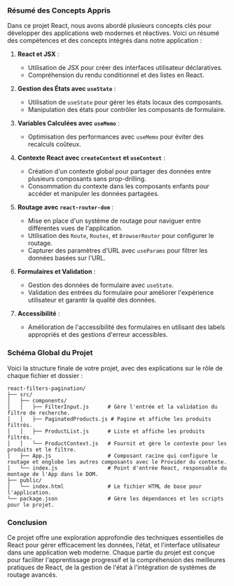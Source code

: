### Résumé des Concepts Appris

Dans ce projet React, nous avons abordé plusieurs concepts clés pour développer des applications web modernes et réactives. Voici un résumé des compétences et des concepts intégrés dans notre application :

1. **React et JSX** :
   - Utilisation de JSX pour créer des interfaces utilisateur déclaratives.
   - Compréhension du rendu conditionnel et des listes en React.

2. **Gestion des États avec `useState`** :
   - Utilisation de `useState` pour gérer les états locaux des composants.
   - Manipulation des états pour contrôler les composants de formulaire.

3. **Variables Calculées avec `useMemo`** :
   - Optimisation des performances avec `useMemo` pour éviter des recalculs coûteux.

4. **Contexte React avec `createContext` et `useContext`** :
   - Création d'un contexte global pour partager des données entre plusieurs composants sans prop-drilling.
   - Consommation du contexte dans les composants enfants pour accéder et manipuler les données partagées.

5. **Routage avec `react-router-dom`** :
   - Mise en place d'un système de routage pour naviguer entre différentes vues de l'application.
   - Utilisation des `Route`, `Routes`, et `BrowserRouter` pour configurer le routage.
   - Capturer des paramètres d'URL avec `useParams` pour filtrer les données basées sur l'URL.

6. **Formulaires et Validation** :
   - Gestion des données de formulaire avec `useState`.
   - Validation des entrées du formulaire pour améliorer l'expérience utilisateur et garantir la qualité des données.

7. **Accessibilité** :
   - Amélioration de l'accessibilité des formulaires en utilisant des labels appropriés et des gestions d'erreur accessibles.

### Schéma Global du Projet

Voici la structure finale de votre projet, avec des explications sur le rôle de chaque fichier et dossier :

```
react-filters-pagination/
├── src/
│   ├── components/
│   │   ├── FilterInput.js      # Gère l'entrée et la validation du filtre de recherche.
│   │   ├── PaginatedProducts.js # Pagine et affiche les produits filtrés.
│   │   ├── ProductList.js      # Liste et affiche les produits filtrés.
│   │   └── ProductContext.js   # Fournit et gère le contexte pour les produits et le filtre.
│   ├── App.js                  # Composant racine qui configure le routage et englobe les autres composants avec le Provider du contexte.
│   └── index.js                # Point d'entrée React, responsable du montage de l'App dans le DOM.
├── public/
│   └── index.html              # Le fichier HTML de base pour l'application.
└── package.json                # Gère les dépendances et les scripts pour le projet.
```

### Conclusion

Ce projet offre une exploration approfondie des techniques essentielles de React pour gérer efficacement les données, l'état, et l'interface utilisateur dans une application web moderne. Chaque partie du projet est conçue pour faciliter l'apprentissage progressif et la compréhension des meilleures pratiques de React, de la gestion de l'état à l'intégration de systèmes de routage avancés.
